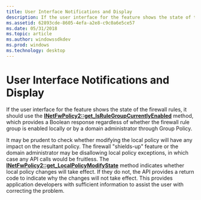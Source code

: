 ```yaml
---
title: User Interface Notifications and Display
description: If the user interface for the feature shows the state of the firewall rules, it should use the INetFwPolicy2 get\_IsRuleGroupCurrentlyEnabled method, which provides a Boolean response regardless of whether the firewall rule group is enabled locally or by a domain administrator through Group Policy.
ms.assetid: 62893cde-8605-4efa-a2e8-c9c0a6e5ce57
ms.date: 05/31/2018
ms.topic: article
ms.author: windowssdkdev
ms.prod: windows
ms.technology: desktop
---
```


# User Interface Notifications and Display

If the user interface for the feature shows the state of the firewall rules, it should use the [**INetFwPolicy2::get\_IsRuleGroupCurrentlyEnabled**](/windows/previous-versions/Netfw/nf-netfw-inetfwpolicy2-get_isrulegroupcurrentlyenabled?branch=master) method, which provides a Boolean response regardless of whether the firewall rule group is enabled locally or by a domain administrator through Group Policy.

It may be prudent to check whether modifying the local policy will have any impact on the resultant policy. The firewall "shields-up" feature or the domain administrator may be disallowing local policy exceptions, in which case any API calls would be fruitless. The [**INetFwPolicy2::get\_LocalPolicyModifyState**](/windows/previous-versions/Netfw/?branch=master) method indicates whether local policy changes will take effect. If they do not, the API provides a return code to indicate why the changes will not take effect. This provides application developers with sufficient information to assist the user with correcting the problem.

 

 




